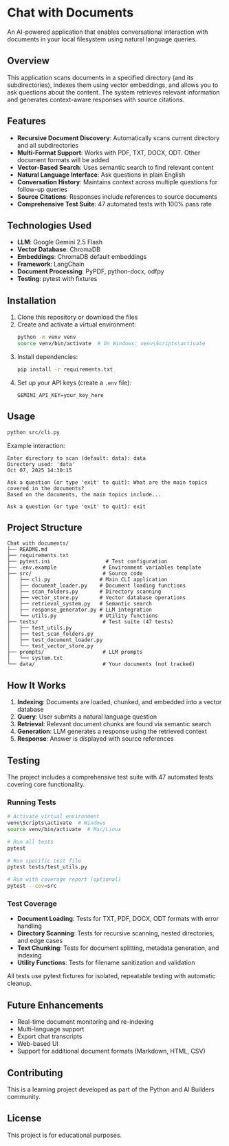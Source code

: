 # Chat with Documents

An AI-powered application that enables conversational interaction with documents in your local filesystem using natural language queries.

## Overview

This application scans documents in a specified directory (and its subdirectories), indexes them using vector embeddings, and allows you to ask questions about the content. The system retrieves relevant information and generates context-aware responses with source citations.

## Features

- **Recursive Document Discovery**: Automatically scans current directory and all subdirectories
- **Multi-Format Support**: Works with PDF, TXT, DOCX, ODT. Other document formats will be added
- **Vector-Based Search**: Uses semantic search to find relevant content
- **Natural Language Interface**: Ask questions in plain English
- **Conversation History**: Maintains context across multiple questions for follow-up queries
- **Source Citations**: Responses include references to source documents
- **Comprehensive Test Suite**: 47 automated tests with 100% pass rate

## Technologies Used

- **LLM**: Google Gemini 2.5 Flash
- **Vector Database**: ChromaDB
- **Embeddings**: ChromaDB default embeddings
- **Framework**: LangChain
- **Document Processing**: PyPDF, python-docx, odfpy
- **Testing**: pytest with fixtures

## Installation

1. Clone this repository or download the files
2. Create and activate a virtual environment:
   ```bash
   python -m venv venv
   source venv/bin/activate  # On Windows: venv\Scripts\activate
   ```
3. Install dependencies:
   ```bash
   pip install -r requirements.txt
   ```
4. Set up your API keys (create a `.env` file):
   ```
   GEMINI_API_KEY=your_key_here
   ```

## Usage

```bash
python src/cli.py
```

Example interaction:
```
Enter directory to scan (default: data): data
Directory used: 'data'
Oct 07, 2025 14:30:15

Ask a question (or type 'exit' to quit): What are the main topics covered in the documents?
Based on the documents, the main topics include...

Ask a question (or type 'exit' to quit): exit
```

## Project Structure

```
Chat with documents/
├── README.md
├── requirements.txt
├── pytest.ini                  # Test configuration
├── .env.example               # Environment variables template
├── src/                       # Source code
│   ├── cli.py                # Main CLI application
│   ├── document_loader.py    # Document loading functions
│   ├── scan_folders.py       # Directory scanning
│   ├── vector_store.py       # Vector database operations
│   ├── retrieval_system.py   # Semantic search
│   ├── response_generator.py # LLM integration
│   └── utils.py              # Utility functions
├── tests/                     # Test suite (47 tests)
│   ├── test_utils.py
│   ├── test_scan_folders.py
│   ├── test_document_loader.py
│   └── test_vector_store.py
├── prompts/                   # LLM prompts
│   └── system.txt
└── data/                      # Your documents (not tracked)
```

## How It Works

1. **Indexing**: Documents are loaded, chunked, and embedded into a vector database
2. **Query**: User submits a natural language question
3. **Retrieval**: Relevant document chunks are found via semantic search
4. **Generation**: LLM generates a response using the retrieved context
5. **Response**: Answer is displayed with source references

## Testing

The project includes a comprehensive test suite with 47 automated tests covering core functionality.

### Running Tests

```bash
# Activate virtual environment
venv\Scripts\activate  # Windows
source venv/bin/activate  # Mac/Linux

# Run all tests
pytest

# Run specific test file
pytest tests/test_utils.py

# Run with coverage report (optional)
pytest --cov=src
```

### Test Coverage

- **Document Loading**: Tests for TXT, PDF, DOCX, ODT formats with error handling
- **Directory Scanning**: Tests for recursive scanning, nested directories, and edge cases
- **Text Chunking**: Tests for document splitting, metadata generation, and indexing
- **Utility Functions**: Tests for filename sanitization and validation

All tests use pytest fixtures for isolated, repeatable testing with automatic cleanup.

## Future Enhancements

- Real-time document monitoring and re-indexing
- Multi-language support
- Export chat transcripts
- Web-based UI
- Support for additional document formats (Markdown, HTML, CSV)

## Contributing

This is a learning project developed as part of the Python and AI Builders community.

## License

This project is for educational purposes.

